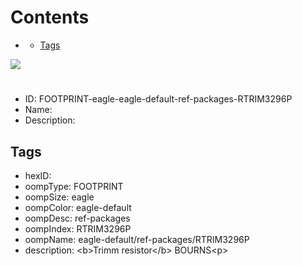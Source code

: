 



Contents
========

* [](#)
	* [Tags](#tags)
  
![][im]
# 

- ID: FOOTPRINT-eagle-eagle-default-ref-packages-RTRIM3296P
- Name: 
- Description: 

## Tags

- hexID: 
- oompType: FOOTPRINT
- oompSize: eagle
- oompColor: eagle-default
- oompDesc: ref-packages
- oompIndex: RTRIM3296P
- oompName: eagle-default/ref-packages/RTRIM3296P
- description: &lt;b&gt;Trimm resistor&lt;/b&gt; BOURNS&lt;p&gt;



[im]: image.png
